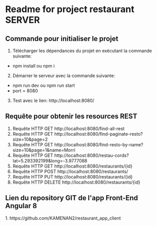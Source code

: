 <h1>Readme for project restaurant SERVER</h1>
<h2>Commande pour initialiser le projet</h2>

1. Télécharger les dépendances du projet en exécutant la commande suivante:
* npm install ou npm i
2. Démarrer le serveur avec la commande suivante:
* npm run dev ou npm run start
* port = 8080
3. Test avec le lien: http://localhost:8080/

<h2>Requête pour obtenir les resources REST</h2>

1. Requête HTTP GET http://localhost:8080/find-all-rest
2. Requête HTTP GET http://localhost:8080/find-paginate-resto?size=10&page=2
3. Requête HTTP GET http://localhost:8080/find-resto-by-name?size=10&page=1&name=Morri
4. Requête HTTP GET http://localhost:8080/restau-cords?lat=5.293392199&long=-3.9777088
5. Requête HTTP GET http://localhost:8080/restaurants/{id}
6. Requête HTTP POST http://localhost:8080/restaurants/
7. Requête HTTP PUT http://localhost:8080/restaurants/{id}
8. Requête HTTP DELETE http://localhost:8080/restaurants/{id}
<h2>Lien du repository GIT de l'app Front-End Angular 8</h2>
1. https://github.com/KAMENAN2/restaurant_app_client
